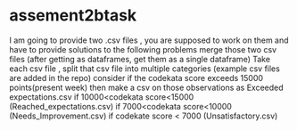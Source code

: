 # assement2btask
I am going to provide two .csv files , you are supposed to work on them and have to provide solutions to the following problems
merge those two csv files (after getting as dataframes, get them as a single dataframe)
Take each csv file , split that csv file into multiple categories (example csv files are added in the repo)
consider if the codekata score exceeds 15000 points(present week) then make a csv on those observations as Exceeded expectations.csv
if 10000<codekata score<15000 (Reached_expectations.csv)
if 7000<codekata score<10000 (Needs_Improvement.csv)
if codekate score < 7000 (Unsatisfactory.csv)
